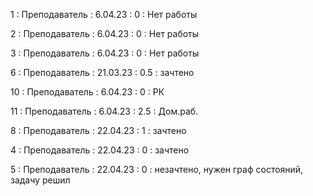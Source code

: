 1 : Преподаватель : 6.04.23 : 0 : Нет работы

2 : Преподаватель : 6.04.23 : 0 : Нет работы

3 : Преподаватель : 6.04.23 : 0 : Нет работы

6 : Преподаватель : 21.03.23 : 0.5 : зачтено

10 : Преподаватель : 6.04.23 : 0 : РК

11 : Преподаватель : 6.04.23 : 2.5 : Дом.раб.

8 : Преподаватель : 22.04.23 : 1 : зачтено

4 : Преподаватель : 22.04.23 : 0 : зачтено

5 : Преподаватель : 22.04.23 : 0 : незачтено, нужен граф состояний, задачу решил


